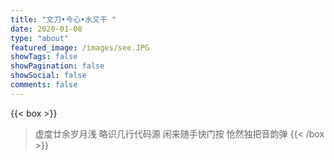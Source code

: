 ```yaml
---
title: "文刀•今心•水又干 "
date: 2020-01-08
type: "about"
featured_image: /images/see.JPG
showTags: false
showPagination: false
showSocial: false
comments: false
---
```


{{< box >}}
>虚度廿余岁月浅
略识几行代码源
闲来随手快门按
怆然独把音韵弹
{{< /box >}}